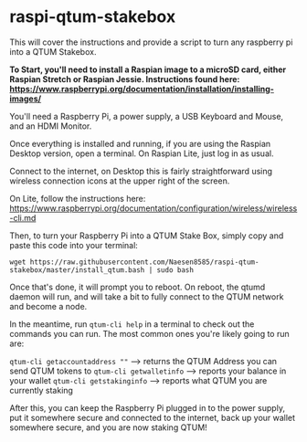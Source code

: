 
# raspi-qtum-stakebox
This will cover the instructions and provide a script to turn any raspberry pi into a QTUM Stakebox.



**To Start, you'll need to install a Raspian image to a microSD card, either Raspian Stretch or Raspian Jessie. Instructions found here: https://www.raspberrypi.org/documentation/installation/installing-images/**

You'll need a Raspberry Pi, a power supply, a USB Keyboard and Mouse, and an HDMI Monitor.

Once everything is installed and running, if you are using the Raspian Desktop version, open a terminal.
On Raspian Lite, just log in as usual.

Connect to the internet, on Desktop this is fairly straightforward using wireless connection icons at the upper right of the screen.

On Lite, follow the instructions here: https://www.raspberrypi.org/documentation/configuration/wireless/wireless-cli.md

Then, to turn your Raspberry Pi into a QTUM Stake Box, simply copy and paste this code into your terminal:

`wget https://raw.githubusercontent.com/Naesen8585/raspi-qtum-stakebox/master/install_qtum.bash | sudo bash`

Once that's done, it will prompt you to reboot. On reboot, the qtumd daemon will run, and will take a bit to fully connect to the QTUM network and become a node.

In the meantime, run `qtum-cli help` in a terminal to check out the commands you can run. The most common ones you're likely going to run are:

`qtum-cli getaccountaddress ""` --> returns the QTUM Address you can send QTUM tokens to
`qtum-cli getwalletinfo` --> reports your balance in your wallet
`qtum-cli getstakinginfo` --> reports what QTUM you are currently staking

After this, you can keep the Raspberry Pi plugged in to the power supply, put it somewhere secure and connected to the internet, back up your wallet somewhere secure, and you are now staking QTUM!
